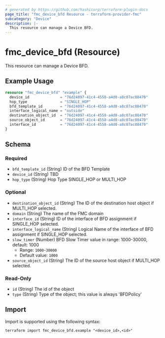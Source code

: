 ```yaml
---
# generated by https://github.com/hashicorp/terraform-plugin-docs
page_title: "fmc_device_bfd Resource - terraform-provider-fmc"
subcategory: "Device"
description: |-
  This resource can manage a Device BFD.
---
```


# fmc_device_bfd (Resource)

This resource can manage a Device BFD.

## Example Usage

```terraform
resource "fmc_device_bfd" "example" {
  device_id              = "76d24097-41c4-4558-a4d0-a8c07ac08470"
  hop_type               = "SINGLE_HOP"
  bfd_template_id        = "76d24097-41c4-4558-a4d0-a8c07ac08470"
  interface_logical_name = "outside"
  destination_object_id  = "76d24097-41c4-4558-a4d0-a8c07ac08470"
  source_object_id       = "76d24097-41c4-4558-a4d0-a8c07ac08470"
  interface_id           = "76d24097-41c4-4558-a4d0-a8c07ac08470"
}
```

<!-- schema generated by tfplugindocs -->
## Schema

### Required

- `bfd_template_id` (String) ID of the BFD Template
- `device_id` (String) TBD
- `hop_type` (String) Hop Type SINGLE_HOP or MULTI_HOP

### Optional

- `destination_object_id` (String) The ID of the destination host object if MULTI_HOP selected.
- `domain` (String) The name of the FMC domain
- `interface_id` (String) ID of the interface of BFD assignment if SINGLE_HOP selected.
- `interface_logical_name` (String) Logical Name of the interface of BFD assignment if SINGLE_HOP selected.
- `slow_timer` (Number) BFD Slow Timer value in range: 1000-30000, default: 1000
  - Range: `1000`-`30000`
  - Default value: `1000`
- `source_object_id` (String) The ID of the source host object if MULTI_HOP selected.

### Read-Only

- `id` (String) The id of the object
- `type` (String) Type of the object; this value is always 'BFDPolicy'

## Import

Import is supported using the following syntax:

```shell
terraform import fmc_device_bfd.example "<device_id>,<id>"
```
